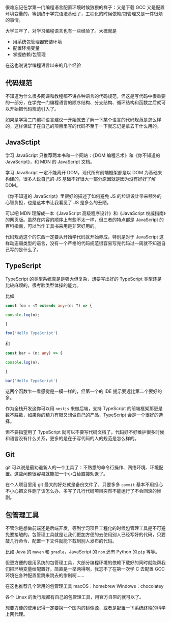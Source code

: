 # 

很难忘记在学第一门编程语言配置环境时候狼狈的样子：又是下载 GCC 又是配置环境变量的，等到终于学完语法基础了，工程化的时候依赖/包管理又是一件很烦的事情。

大学三年了，对学习编程语言也有一些经验了。大概就是

- 用系统包管理器安装环境
- 配置环境变量
- 掌握依赖/包管理


在这也说说学编程语言以来的几个经验

## 代码规范

不知道为什么很多网课和教程都不讲各种语言的代码规范，但这是写代码中很重要的一部分，在学完一门编程语言的顺序结构、分支结构、循环结构和函数之后就可以开始把代码规范引入了。

如果是学第二门编程语言建议一开始就去了解一下某个语言的代码规范是怎么样的，这样保证了在自己的项目里写的代码不至于一下就忘记是拿去干什么用的。

## JavaSctipt

学习 JavaScript 只推荐两本书和一个网站：《DOM 编程艺术》和《你不知道的 JavaScript》，和 MDN 的 JavaScript 文档。

学习 JavaScript 一定不能离开 DOM，现代所有前端框架都是以 DOM 为基础来构建的，很多人说自己的 JS 基础不好很大一部分原因就是因为没有好好了解 DOM。
									
《你不知道的 JavaScript》里很好的描述了如何避免 JS 的垃圾设计带来额外的心智负担，也是这本书让我看见了 JS 是多么的丑陋。

可以吧 MDN 理解成一本《JavaScript 高级程序设计》和《JavaScript 权威指南》的网页版。虽然在内容的顺序上有些不太一样，但三者的特点都是 JavaScript 的百科指南，可以当作工具书来用是非常好用的。

代码规范这个的东西一定要从开始学代码就开始养成，特别是对于 JavaScript 这样动态弱类型的语言，没有一个严格的代码规范很容易写完代码过一周就不知道自己写的是什么了。

## TypeScript

TypeScript 的类型系统真是是强大但复杂，想要写出好的 TypeScript 类型还是比较麻烦的，很考验类型体操的能力。

比如
```ts
const foo = <T extends any>(n: T) => {

console.log(n);

}

foo('Hello TypeScript')
```
和
```ts
const bar = (n: any) => {

console.log(n);

}

bar('Hello TypeScript')
```

这两个函数乍一看感觉是一模一样的，但第一个的 IDE 提示要远比第二个要好的多。

作为全栈开发这你可以用 `nestjs` 来做后端，支持 TypeScript 的前端框架那更是数不胜数，如果你的精力有限又想做自己的产品，TypeScript 会是一个很好的选择。

但不要指望用了 TypeScript 就可以不要写代码文档了，代码好不好维护很多时候和语言没有什么关系，更多的是在于写代码的人的规范是怎么样的。

## Git

git 可以说是最劝退新人的一个工具了：不熟悉的命令行操作、网络环境、环境配置。这些问题很容易就能把一个小白给直接劝退了。

在个人项目里用 git 最大的好处就是备份文件了，只要多多 `commit` 基本不用担心不小心把文件删了该怎么办、多写了几行代码项目突然不能运行了不会回滚的惨剧。

## 包管理工具

不管你是想做前端还是后端开发，等到学习项目工程化的时候包管理工具是不可避免要接触的。包管理工具就是让我们更加方便的去使用别人已经写好的代码，只要敲几行命令、配置一下文件就能下载到别人发布的代码。

比如 Java 的 `maven` 和 `gradle`，JavaScript 的 `npm` 还有 Python 的 `pip` 等等。

但更方便的是用系统的包管理工具，大部分编程环境的依赖下载好的同时就能帮我们把环境变量给配置好，简直是一举两得啊，我忘不了在第一次学 C 去配置 GCC 环境在各种配置里跳来跳去的惨剧啊......

在这也推荐几个常用的包管理工具
macOS：homebrew
Windows：chocolatey

各个 Linux 的发行版都有自己的包管理工具，用官方自带的就可以了。

想要方便的使用记得一定要换一个国内的镜像源，或者是配置一下系统终端的科学上网代理。

